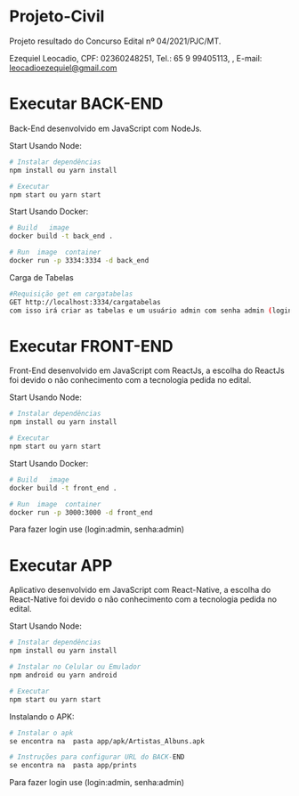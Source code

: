 # Projeto-Civil
Projeto resultado do Concurso Edital nº 04/2021/PJC/MT.

Ezequiel Leocadio, CPF: 02360248251, Tel.: 65 9 99405113, , E-mail: leocadioezequiel@gmail.com

# Executar BACK-END
Back-End desenvolvido em JavaScript com NodeJs.

Start Usando Node:

```bash
# Instalar dependências
npm install ou yarn install

# Executar
npm start ou yarn start
```

Start Usando Docker:

```bash
# Build   image
docker build -t back_end . 

# Run  image  container
docker run -p 3334:3334 -d back_end 
```
Carga de Tabelas
```bash
#Requisição get em cargatabelas
GET http://localhost:3334/cargatabelas
com isso irá criar as tabelas e um usuário admin com senha admin (login:admin, senha:admin)
``` 

# Executar FRONT-END
Front-End desenvolvido em JavaScript com ReactJs, a escolha do ReactJs foi devido o não conhecimento com a tecnologia pedida no edital.

Start Usando Node:

```bash
# Instalar dependências
npm install ou yarn install

# Executar
npm start ou yarn start
```

Start Usando Docker:

```bash
# Build   image
docker build -t front_end . 

# Run  image  container
docker run -p 3000:3000 -d front_end
```
Para fazer login use (login:admin, senha:admin)

# Executar APP
Aplicativo desenvolvido em JavaScript com React-Native, a escolha do React-Native foi devido o não conhecimento com a tecnologia pedida no edital.

Start Usando Node:

```bash
# Instalar dependências
npm install ou yarn install

# Instalar no Celular ou Emulador
npm android ou yarn android

# Executar
npm start ou yarn start
```

Instalando o APK:

```bash
# Instalar o apk
se encontra na  pasta app/apk/Artistas_Albuns.apk

# Instruções para configurar URL do BACK-END
se encontra na  pasta app/prints
```
Para fazer login use (login:admin, senha:admin)